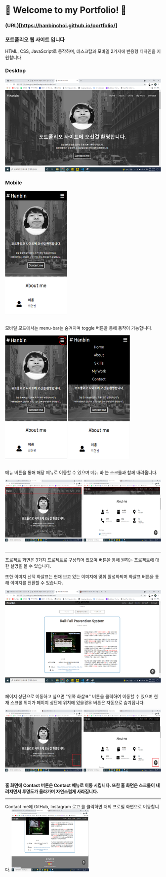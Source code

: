 # 🎈 Welcome to my Portfolio! 🎈

### (URL)[https://hanbinchoi.github.io/portfolio/]

### 포트폴리오 웹 사이트 입니다

HTML, CSS, JavaScript로 동작하며,
데스크탑과 모바일 2가지에 반응형 디자인을 지원합니다

### Desktop

<img src="img/readme-img/데탑.png"  width="600" height="300"/>

### Mobile

<img src="img/readme-img/모바일.png"  width="200" height="400"/>

<br>
<br>

모바일 모드에서는 menu-bar는 숨겨지며 toggle 버튼을 통해 동작이 가능합니다.

<img src="img/readme-img/토글.png"  width="200" height="400"/>
<img src="img/readme-img/토글-on.png"  width="200" height="400"/>

<br>
<br>

메뉴 버튼을 통해 해당 메뉴로 이동할 수 있으며 메뉴 바 는 스크롤과 함께 내려옵니다.

<img src="img/readme-img/메뉴.png"  width="250" height="200"/>
<img src="img/readme-img/메뉴-fix.png"  width="250" height="200" align="right"/>

<br>
<br>

---

프로젝트 화면은 3가지 프로젝트로 구성되어 있으며 버튼을 통해 원하는 프로젝트에 대한 설명을 볼 수 있습니다.

또한 이미지 선택 화살표는 현재 보고 있는 이미지에 맞춰 활성화되며 화살표 버튼을 통해 이미지를 전환할 수 있습니다.

<img src="img/readme-img/프로젝트.png"  width="600" height="300"/>
<br>
<br>

페이지 상단으로 이동하고 싶으면 "위쪽 화살표" 버튼을 클릭하여 이동할 수 있으며 현재 스크롤 위치가 페이지 상단에 위치에 있을경우 버튼은 자동으로 숨겨집니다.

<img src="img/readme-img/화살표.png"  width="250" height="200"/>
<img src="img/readme-img/화살표-on.png"  width="250" height="200" align="right"/>
<br>
<br>

**홈 화면에 Contact 버튼은 Contact 메뉴로 이동 시킵니다. 또한 홈 화면은 스크롤이 내려지면서 투명도가 올라가며 자연스럽게 사라집니다.**

---

Contact me에 GitHub, Instagram 로고 를 클릭하면 저의 프로필 화면으로 이동합니다.
<img src="img/readme-img/콘택트.png"  width="250" height="200"/>
